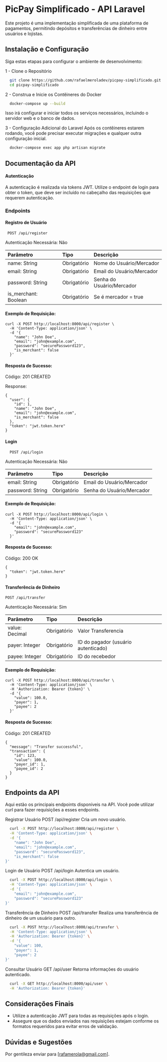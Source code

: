 # PicPay Simplificado - API Laravel

Este projeto é uma implementação simplificada de uma plataforma de pagamentos, permitindo depósitos e transferências de dinheiro entre usuários e lojistas.

## Instalação e Configuração

Siga estas etapas para configurar o ambiente de desenvolvimento:

1 - Clone o Repositório
```bash
  git clone https://github.com/rafaelmeroladev/picpay-simplificado.git
  cd picpay-simplificado
```
2 - Construa e Inicie os Contêineres do Docker
```bash
  docker-compose up --build
```
Isso irá configurar e iniciar todos os serviços necessários, incluindo o servidor web e o banco de dados.

3 - Configuração Adicional do Laravel
Após os contêineres estarem rodando, você pode precisar executar migrações e qualquer outra configuração inicial.
```bash
  docker-compose exec app php artisan migrate
```    

## Documentação da API

#### Autenticação
A autenticação é realizada via tokens JWT. Utilize o endpoint de login para obter o token, que deve ser incluído no cabeçalho das requisições que requerem autenticação.

### Endpoints
#### Registro de Usuário
``` http
 POST /api/register
```

Autenticação Necessária: Não


| Parâmetro   | Tipo       | Descrição                           |
| :---------- | :--------- | :---------------------------------- |
|name: String | Obrigatório | Nome do Usuário/Mercador
email: String | Obrigatório | Email do Usuário/Mercador
password: String | Obrigatório | Senha do Usuário/Mercador
is_merchant: Boolean | Obrigatório | Se é mercador = true |

#### Exemplo de Requisição:
``` curl
curl -X POST http://localhost:8000/api/register \
  -H 'Content-Type: application/json' \
  -d '{
    "name": "John Doe",
    "email": "john@example.com",
    "password": "securePassword123",
    "is_merchant": false
  }'

```
#### Resposta de Sucesso:

Código: 201 CREATED

Response:
``` http
{
  "user": {
    "id": 1,
    "name": "John Doe",
    "email": "john@example.com",
    "is_merchant": false
  },
  "token": "jwt.token.here"
}

```

#### Login

```http
  POST /api/login
```
Autenticação Necessária: Não

| Parâmetro   | Tipo       | Descrição                           |
| :---------- | :--------- | :---------------------------------- |
|email: String | Obrigatório | Email do Usuário/Mercador
password: String | Obrigatório | Senha do Usuário/Mercador |

#### Exemplo de Requisição:

``` http
curl -X POST http://localhost:8000/api/login \
  -H 'Content-Type: application/json' \
  -d '{
    "email": "john@example.com",
    "password": "securePassword123"
  }'
```
#### Resposta de Sucesso:
Código: 200 OK

``` http
{
  "token": "jwt.token.here"
}
```

#### Transferência de Dinheiro

``` http
POST /api/transfer
```
Autenticação Necessária: Sim

| Parâmetro   | Tipo       | Descrição                           |
| :---------- | :--------- | :---------------------------------- |
|value: Decimal | Obrigatório | Valor Transferencia
payer: Integer | Obrigatório | ID do pagador (usuário autenticado) 
payee: Integer | Obrigatório | ID do recebedor|

#### Exemplo de Requisição:
``` curl
curl -X POST http://localhost:8000/api/transfer \
  -H 'Content-Type: application/json' \
  -H 'Authorization: Bearer {token}' \
  -d '{
    "value": 100.0,
    "payer": 1,
    "payee": 2
  }'
```
#### Resposta de Sucesso:
Código: 201 CREATED

``` http
{
  "message": "Transfer successful",
  "transaction": {
    "id": 123,
    "value": 100.0,
    "payer_id": 1,
    "payee_id": 2
  }
}
```

## Endpoints da API

Aqui estão os principais endpoints disponíveis na API. Você pode utilizar curl para fazer requisições a esses endpoints.

Registrar Usuário
POST /api/register
Cria um novo usuário.

```bash
  curl -X POST http://localhost:8000/api/register \
  -H 'Content-Type: application/json' \
  -d '{
    "name": "John Doe",
    "email": "john@example.com",
    "password": "securePassword123",
    "is_merchant": false
}'

```

Login de Usuário
POST /api/login
Autentica um usuário.

```bash
  curl -X POST http://localhost:8000/api/login \
  -H 'Content-Type: application/json' \
  -d '{
    "email": "john@example.com",
    "password": "securePassword123"
}'

```

Transferência de Dinheiro
POST /api/transfer
Realiza uma transferência de dinheiro de um usuário para outro.

```bash
  curl -X POST http://localhost:8000/api/transfer \
  -H 'Content-Type: application/json' \
  -H 'Authorization: Bearer {token}' \
  -d '{
    "value": 100,
    "payer": 1,
    "payee": 2
}'

```

Consultar Usuário
GET /api/user
Retorna informações do usuário autenticado.

```bash
  curl -X GET http://localhost:8000/api/user \
  -H 'Authorization: Bearer {token}'

```

## Considerações Finais

- Utilize a autenticação JWT para todas as requisições após o login.
- Assegure que os dados enviados nas requisições estejam conforme os formatos requeridos para evitar erros de validação.

## Dúvidas e Sugestões

Por gentileza enviar para [rafamerola@gmail.com].
